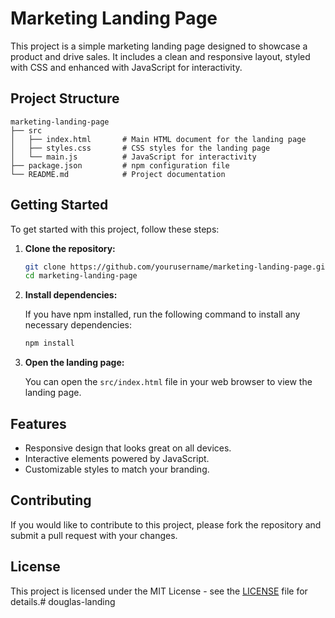 # Marketing Landing Page

This project is a simple marketing landing page designed to showcase a product and drive sales. It includes a clean and responsive layout, styled with CSS and enhanced with JavaScript for interactivity.

## Project Structure

```
marketing-landing-page
├── src
│   ├── index.html       # Main HTML document for the landing page
│   ├── styles.css       # CSS styles for the landing page
│   └── main.js          # JavaScript for interactivity
├── package.json         # npm configuration file
└── README.md            # Project documentation
```

## Getting Started

To get started with this project, follow these steps:

1. **Clone the repository:**

   ```bash
   git clone https://github.com/yourusername/marketing-landing-page.git
   cd marketing-landing-page
   ```

2. **Install dependencies:**

   If you have npm installed, run the following command to install any necessary dependencies:

   ```bash
   npm install
   ```

3. **Open the landing page:**

   You can open the `src/index.html` file in your web browser to view the landing page.

## Features

- Responsive design that looks great on all devices.
- Interactive elements powered by JavaScript.
- Customizable styles to match your branding.

## Contributing

If you would like to contribute to this project, please fork the repository and submit a pull request with your changes.

## License

This project is licensed under the MIT License - see the [LICENSE](LICENSE) file for details.# douglas-landing
